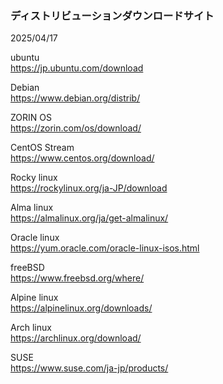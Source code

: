 ### ディストリビューションダウンロードサイト  
2025/04/17

ubuntu  
https://jp.ubuntu.com/download

Debian  
https://www.debian.org/distrib/
  
ZORIN OS  
https://zorin.com/os/download/

CentOS Stream  
https://www.centos.org/download/

Rocky linux  
https://rockylinux.org/ja-JP/download

Alma linux  
https://almalinux.org/ja/get-almalinux/
  
Oracle linux    
https://yum.oracle.com/oracle-linux-isos.html
  
freeBSD  
https://www.freebsd.org/where/

Alpine linux  
https://alpinelinux.org/downloads/

Arch linux  
https://archlinux.org/download/

SUSE  
https://www.suse.com/ja-jp/products/
  
